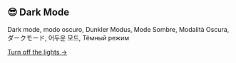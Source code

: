 ## 😎 Dark Mode

Dark mode, modo oscuro, Dunkler Modus, Mode Sombre, Modalità Oscura, ダークモード, 어두운 모드, Тёмный режим

[Turn off the lights &rarr;](/settings:button)
